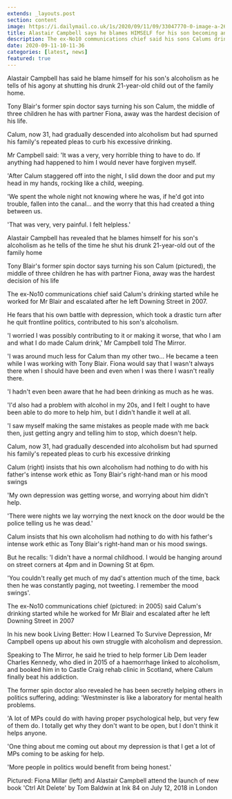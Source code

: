 ```yaml
---
extends: _layouts.post
section: content
image: https://i.dailymail.co.uk/1s/2020/09/11/09/33047770-0-image-a-26_1599814776314.jpg 
title: Alastair Campbell says he blames HIMSELF for his son becoming an alcoholic 
description: The ex-No10 communications chief said his sons Calums drinking started while he worked for Tony Blair and escalated when after he left Downing Street in 2007. 
date: 2020-09-11-10-11-36 
categories: [latest, news] 
featured: true 
--- 
```

Alastair Campbell has said he blame himself for his son's alcoholism as he tells of his agony at shutting his drunk 21-year-old child out of the family home. 

Tony Blair's former spin doctor says turning his son Calum, the middle of three children he has with partner Fiona, away was the hardest decision of his life.

Calum, now 31, had gradually descended into alcoholism but had spurned his family's repeated pleas to curb his excessive drinking.

Mr Campbell said: 'It was a very, very horrible thing to have to do. If anything had happened to him I would never have forgiven myself.

'After Calum staggered off into the night, I slid down the door and put my head in my hands, rocking like a child, weeping.

'We spent the whole night not knowing where he was, if he'd got into trouble, fallen into the canal... and the worry that this had created a thing between us.

'That was very, very painful. I felt helpless.'

Alastair Campbell has revealed that he blames himself for his son's alcoholism as he tells of the time he shut his drunk 21-year-old out of the family home

Tony Blair's former spin doctor says turning his son Calum (pictured), the middle of three children he has with partner Fiona, away was the hardest decision of his life

The ex-No10 communications chief said Calum's drinking started while he worked for Mr Blair and escalated after he left Downing Street in 2007.

He fears that his own battle with depression, which took a drastic turn after he quit frontline politics, contributed to his son's alcoholism.

'I worried I was possibly contributing to it or making it worse, that who I am and what I do made Calum drink,' Mr Campbell told The Mirror.

'I was around much less for Calum than my other two... He became a teen while I was working with Tony Blair. Fiona would say that I wasn't always there when I should have been and even when I was there I wasn't really there. 

'I hadn't even been aware that he had been drinking as much as he was.

'I'd also had a problem with alcohol in my 20s, and I felt I ought to have been able to do more to help him, but I didn't handle it well at all.

'I saw myself making the same mistakes as people made with me back then, just getting angry and telling him to stop, which doesn't help.

Calum, now 31, had gradually descended into alcoholism but had spurned his family's repeated pleas to curb his excessive drinking

Calum (right) insists that his own alcoholism had nothing to do with his father's intense work ethic as Tony Blair's right-hand man or his mood swings

'My own depression was getting worse, and worrying about him didn't help.  

'There were nights we lay worrying the next knock on the door would be the police telling us he was dead.'

Calum insists that his own alcoholism had nothing to do with his father's intense work ethic as Tony Blair's right-hand man or his mood swings.

But he recalls: 'I didn't have a normal childhood. I would be hanging around on street corners at 4pm and in Downing St at 6pm. 

'You couldn't really get much of my dad's attention much of the time, back then he was constantly paging, not tweeting. I remember the mood swings'.   

The ex-No10 communications chief (pictured: in 2005) said Calum's drinking started while he worked for Mr Blair and escalated after he left Downing Street in 2007 

In his new book Living Better: How I Learned To Survive Depression, Mr Campbell opens up about his own struggle with alcoholism and depression.

Speaking to The Mirror, he said he tried to help former Lib Dem leader Charles Kennedy, who died in 2015 of a haemorrhage linked to alcoholism, and booked him in to Castle Craig rehab clinic in Scotland, where Calum finally beat his addiction.

The former spin doctor also revealed he has been secretly helping others in politics suffering, adding: 'Westminster is like a laboratory for mental health problems.

'A lot of MPs could do with having proper psychological help, but very few of them do. I totally get why they don't want to be open, but I don't think it helps anyone.

'One thing about me coming out about my depression is that I get a lot of MPs coming to be asking for help. 

 'More people in politics would benefit from being honest.' 

Pictured: Fiona Millar (left) and Alastair Campbell attend the launch of new book 'Ctrl Alt Delete' by Tom Baldwin at Ink 84 on July 12, 2018 in London

